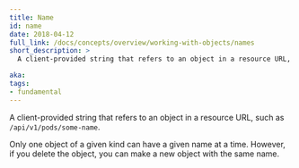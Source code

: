 ```yaml
---
title: Name
id: name
date: 2018-04-12
full_link: /docs/concepts/overview/working-with-objects/names
short_description: >
  A client-provided string that refers to an object in a resource URL, such as `/api/v1/pods/some-name`.

aka:
tags:
- fundamental
---
```

 A client-provided string that refers to an object in a resource URL, such as `/api/v1/pods/some-name`.

<!--more-->

Only one object of a given kind can have a given name at a time. However, if you delete the object, you can make a new object with the same name.

